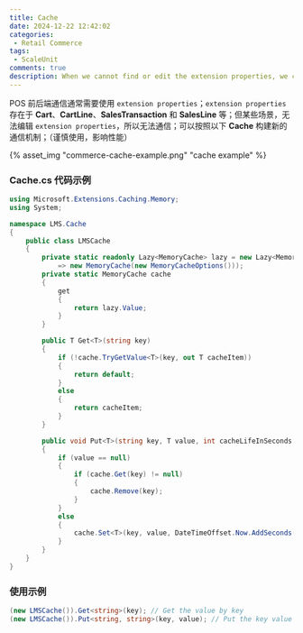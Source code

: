 ```yaml
---
title: Cache
date: 2024-12-22 12:42:02
categories: 
 - Retail Commerce
tags:
 - ScaleUnit
comments: true
description: When we cannot find or edit the extension properties, we can use the cache for building the communication between front-end and back-end.
---
```


POS 前后端通信通常需要使用 `extension properties`；`extension properties` 存在于 **Cart**、**CartLine**、**SalesTransaction** 和 **SalesLine** 等；但某些场景，无法编辑 `extension properties`，所以无法通信；可以按照以下 **Cache** 构建新的通信机制；（谨慎使用，影响性能）

{% asset_img "commerce-cache-example.png" "cache example" %}

### Cache.cs 代码示例

```c#
using Microsoft.Extensions.Caching.Memory;
using System;

namespace LMS.Cache
{
    public class LMSCache
    {
        private static readonly Lazy<MemoryCache> lazy = new Lazy<MemoryCache>(()
            => new MemoryCache(new MemoryCacheOptions()));
        private static MemoryCache cache
        {
            get
            {
                return lazy.Value;
            }
        }

        public T Get<T>(string key)
        {
            if (!cache.TryGetValue<T>(key, out T cacheItem))
            {
                return default;
            }
            else
            {
                return cacheItem;
            }
        }

        public void Put<T>(string key, T value, int cacheLifeInSeconds = 500)
        {
            if (value == null)
            {
                if (cache.Get(key) != null)
                {
                    cache.Remove(key);
                }
            }
            else
            {
                cache.Set<T>(key, value, DateTimeOffset.Now.AddSeconds(cacheLifeInSeconds));
            }
        }
    }
}
```

### 使用示例

```c#
(new LMSCache()).Get<string>(key); // Get the value by key
(new LMSCache()).Put<string, string>(key, value); // Put the key value mapping
```